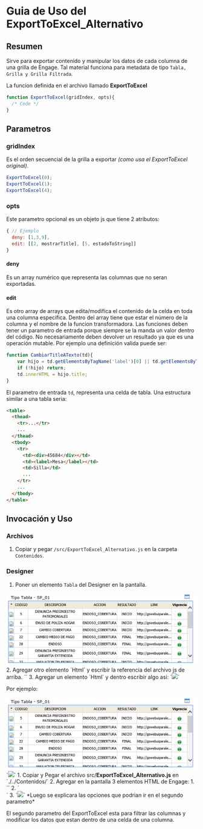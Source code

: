 # Guia de Uso del ExportToExcel_Alternativo

## Resumen
Sirve para exportar contenido y manipular los datos de cada columna de una grilla de Engage. Tal material funciona para metadata de tipo `Tabla, Grilla y Grilla Filtrada`.

La funcion definida en el archivo llamado <b>ExportToExcel</b>
```javascript
function ExportToExcel(gridIndex, opts){
  /* Code */
}
```
## Parametros
### gridIndex 
Es el orden secuencial de la grilla a exportar *(como usa el ExportToExcel original)*.
```javascript
ExportToExcel(0);
ExportToExcel(1);
ExportToExcel(4);
```

### opts
Este parametro opcional es un objeto js que tiene 2 atributos:
```javascript
{ // Ejemplo
  deny: [1,3,9],
  edit: [[2, mostrarTitle], [5, estadoToString]]
}
```
#### deny
Es un array numérico que representa las columnas que no seran exportadas.
#### edit
Es otro array de arrays que edita/modifica el contenido de la celda en toda una columna específica.
Dentro del array tiene que estar el número de la columna y el nombre de la funcion transformadora.
Las funciones deben tener un parametro de entrada porque siempre se la manda un valor dentro del código. No necesariamente deben devolver un resultado ya que es una operación mutable. Por ejemplo una definición valida puede ser:
```javascript
function CambiarTitleATexto(td){
    var hijo = td.getElementsByTagName('label')[0] || td.getElementsByTagName('div')[0];
    if (!hijo) return;
    td.innerHTML = hijo.title;
}
```
El parametro de entrada `td`, representa una celda de tabla. Una estructura similar a una tabla seria:
```html
<table>
  <thead>
    <tr>...</tr>
    ...
  </thead>
  <tbody>
    <tr>
      <td><div>45684</div></td>
      <td><label>Mesa</label></td>
      <td>Silla</td>
      ...
    </tr>
    ...
  </tbody>
</table>
```

## Invocación y Uso
### Archivos
1. Copiar y pegar `/src/ExportToExcel_Alternativo.js` en la carpeta `Contenidos`.

### Designer
1. Poner un elemento `Tabla` del Designer en la pantalla.
<img src="media/Grilla tipo tabla SP_01.png"/>
2. Agregar otro elemento `Html` y escribir la referencia del archivo js de arriba.
`<script src="./../Contenidos/ExportToExcel_Alternativo.js"></script>`
3. Agregar un elemento `Html` y dentro escribir algo asi:
`<img style="cursor:pointer" src="./../fotos/***/xlsicon.gif" onclick="ExportToExcel(0)"/>`


Por ejemplo:

<img src="media/Grilla tipo tabla SP_01.png"/>
`<img style="cursor:pointer" src="./../fotos/Galicia_Seguros/xlsicon.gif" onclick="ExportToExcel(0)"/>`
1. Copiar y Pegar el archivo src/<b>ExportToExcel_Alternativo.js</b> en `./../Contenidos/`
2. Agregar en la pantalla 3 elementos HTML de Engage:
    1. `<script src="./../Contenidos/ExportToExcel_Alternativo.js"></script>`
    2. `<div id="grilla_filtrada" style="visibility:hidden"></div>`
    3. `<img src="./../Fotos/excel-icon.png" onclick="ExportToExcel(0, opts)">` *Luego se explicara las opciones que podrian ir en el segundo parametro*


El segundo parametro del ExportToExcel esta para filtrar las columnas y modificar los datos que estan dentro de una celda de una columna.
